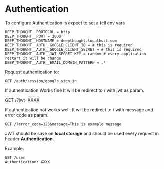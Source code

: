 # Authentication

To configure Authentication is expect to set a fell env vars

    DEEP_THOUGHT__PROTOCOL = http
    DEEP_THOUGHT__PORT = 3000
    DEEP_THOUGHT__HOSTNAME = deepthought.localhost.com
    DEEP_THOUGHT__AUTH__GOOGLE_CLIENT_ID = # this is required
    DEEP_THOUGHT__AUTH__GOOGLE_CLIENT_SECRET = # this is required
    DEEP_THOUGHT__AUTH__JWT_SECRET_KEY = random # every application restart it will be change
    DEEP_THOUGHT__AUTH__EMAIL_DOMAIN_PATTERN = .*

Request authentication to:

    GET /auth/session/google_sign_in

If authentication Works fine It will be redirect to / with jwt as param.

   GET /?jwt=XXXX

If authentication not works well. It will be redirect to / with message and error code as param.

    GET /?error_code=123&message=This is example message

JWT should be save on **local storage** and should be used every request in header **Authentication**.

Example:

    GET /user
    Authentication: XXXX
